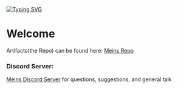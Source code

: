 <a href="https://git.io/typing-svg"><img src="https://readme-typing-svg.demolab.com?font=Fira+Code&pause=500&color=01838D&repeat=true&width=435&lines=Hi+there.;Feel+free+to+explore+my+repos!;%EF%BF%B0;%EF%BF%B0;%EF%BF%B0" alt="Typing SVG" /></a>

# Welcome

Artifacts(the Repo) can be found here: [Meins Repo](http://repo.etwas--anders.de)

### Discord Server:
[Meins Discord Server](https://discord.gg/vytuPSmJ4c) for questions, suggestions, and general talk
